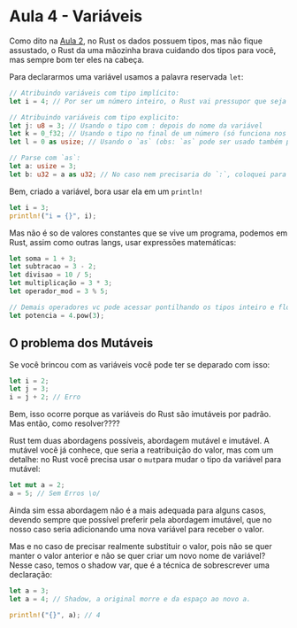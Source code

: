 # Aula 4 - Variáveis

Como dito na [Aula 2](Aula02.md), no Rust os dados possuem tipos, mas não fique assustado, o Rust da uma mãozinha brava cuidando dos tipos para você, mas sempre bom ter eles na cabeça.

Para declararmos uma variável usamos a palavra reservada `let`:

```rs
// Atribuindo variáveis com tipo implícito:
let i = 4; // Por ser um número inteiro, o Rust vai pressupor que seja um i32.

// Atribuindo variáveis com tipo explicito:
let j: u8 = 3; // Usando o tipo com : depois do nome da variável
let k = 0_f32; // Usando o tipo no final de um número (só funciona nos números) (obs: não precisa do _, mas é recomendado para aumentar a legibilidade).
let l = 0 as usize; // Usando o `as` (obs: `as` pode ser usado também para dar parse em tipos simples, exemplo abaixo).

// Parse com `as`:
let a: usize = 3;
let b: u32 = a as u32; // No caso nem precisaria do `:`, coloquei para ficar mais explicito o parse.
```

Bem, criado a variável, bora usar ela em um `println!`

```rs
let i = 3;
println!("i = {}", i);
```

Mas não é so de valores constantes que se vive um programa, podemos em Rust, assim como outras langs, usar expressões matemáticas:

```rs
let soma = 1 + 3;
let subtracao = 3 - 2;
let divisao = 10 / 5;
let multiplicação = 3 * 3;
let operador_mod = 3 % 5;

// Demais operadores vc pode acessar pontilhando os tipos inteiro e float:
let potencia = 4.pow(3);
```

## O problema dos Mutáveis
Se você brincou com as variáveis você pode ter se deparado com isso:
```rs
let i = 2;
let j = 3;
i = j + 2; // Erro
```

Bem, isso ocorre porque as variáveis do Rust são imutáveis por padrão. Mas então, como resolver????

Rust tem duas abordagens possíveis, abordagem mutável e imutável. A mutável você já conhece, que seria a reatribuição do valor, mas com um detalhe: no Rust você precisa usar o `mut`para mudar o tipo da variável para mutável:

```rs
let mut a = 2;
a = 5; // Sem Erros \o/
```

Ainda sim essa abordagem não é a mais adequada para alguns casos, devendo sempre que possível preferir pela abordagem imutável, que no nosso caso seria adicionando uma nova variável para receber o valor.

Mas e no caso de precisar realmente substituir o valor, pois não se quer manter o valor anterior e não se quer criar um novo nome de variável? Nesse caso, temos o shadow var, que é a técnica de sobrescrever uma declaração:

```rs
let a = 3;
let a = 4; // Shadow, a original morre e da espaço ao novo a.

println!("{}", a); // 4
```
